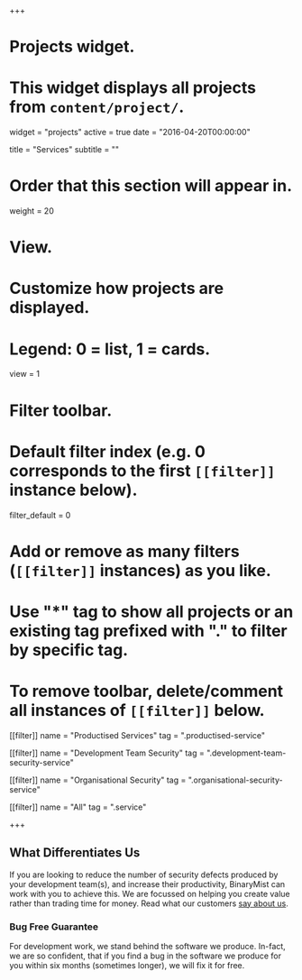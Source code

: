+++
# Projects widget.
# This widget displays all projects from `content/project/`.
widget = "projects"
active = true
date = "2016-04-20T00:00:00"

title = "Services"
subtitle = ""

# Order that this section will appear in.
weight = 20

# View.
# Customize how projects are displayed.
# Legend: 0 = list, 1 = cards.
view = 1

# Filter toolbar.

# Default filter index (e.g. 0 corresponds to the first `[[filter]]` instance below).
filter_default = 0

# Add or remove as many filters (`[[filter]]` instances) as you like.
# Use "*" tag to show all projects or an existing tag prefixed with "." to filter by specific tag.
# To remove toolbar, delete/comment all instances of `[[filter]]` below.
[[filter]]
  name = "Productised Services"
  tag = ".productised-service"
  
[[filter]]
  name = "Development Team Security"
  tag = ".development-team-security-service"

[[filter]]
  name = "Organisational Security"
  tag = ".organisational-security-service"

[[filter]]
  name = "All"
  tag = ".service"

+++

## What Differentiates Us

If you are looking to reduce the number of security defects produced by your development team(s), and increase their productivity, BinaryMist can work with you to achieve this.
We are focussed on helping you create value rather than trading time for money. Read what our customers [say about us](#portfolio).

### Bug Free Guarantee

For development work, we stand behind the software we produce. In-fact, we are so confident, that if you find a bug in the software we produce for you within six months (sometimes longer), we will fix it for free.
